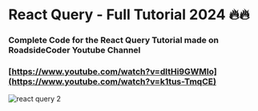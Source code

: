 #  React Query - Full Tutorial 2024 🔥🔥 
### Complete Code for the React Query Tutorial made on RoadsideCoder Youtube Channel
### [https://www.youtube.com/watch?v=dltHi9GWMIo](https://www.youtube.com/watch?v=k1tus-TmqCE)

![react query 2](https://github.com/piyush-eon/react-query-tutorial/assets/51760520/66af4241-7ba1-4094-a9b9-16b138841362)
